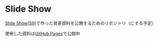 # Slide Show

[Slide Show(S9)](http://slideshow-s9.github.io/)で作った発表資料を公開するためのリポジトリ（にする予定）

使用した資料は[GitHub Pages](http://ryosms.github.io/slideshow/)で公開中
